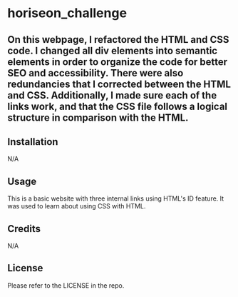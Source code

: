 # horiseon_challenge

## On this webpage, I refactored the HTML and CSS code. I changed all div elements into semantic elements in order to organize the code for better SEO and accessibility. There were also redundancies that I corrected between the HTML and CSS. Additionally, I made sure each of the links work, and that the CSS file follows a logical structure in comparison with the HTML.

## Installation

N/A

## Usage

This is a basic website with three internal links using HTML's ID feature. It was used to learn about using CSS with HTML.

## Credits

N/A

## License

Please refer to the LICENSE in the repo.
